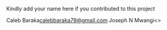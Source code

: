 Kindly add your name here if you contributed to this project

Caleb Baraka<calebbaraka79@gmail.com>
Joseph N Mwangi<>
